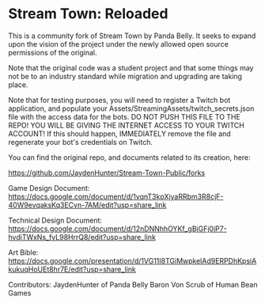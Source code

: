 # Stream Town: Reloaded
This is a community fork of Stream Town by Panda Belly. It seeks to expand upon the vision of the project under the newly allowed open source permissions of the original.

Note that the original code was a student project and that some things may not be to an industry standard while migration and upgrading are taking place.

Note that for testing purposes, you will need to register a Twitch bot application, and populate your Assets/StreamingAssets/twitch_secrets.json file with the access data for the bots.
DO NOT PUSH THIS FILE TO THE REPO! YOU WILL BE GIVING THE INTERNET ACCESS TO YOUR TWITCH ACCOUNT! If this should happen, IMMEDIATELY remove the file and regenerate your bot's credentials on Twitch.

You can find the original repo, and documents related to its creation, here:

https://github.com/JaydenHunter/Stream-Town-Public/forks

Game Design Document: https://docs.google.com/document/d/1vqnT3kpXjyaRRbm3R8cjF-40W9evqaksKq3ECvn-7AM/edit?usp=share_link

Technical Design Document: https://docs.google.com/document/d/12nDNNhhOYKf_gBjGFj0iP7-hvdjTWxNs_fvL98HrrQ8/edit?usp=share_link

Art Bible: https://docs.google.com/presentation/d/1VG11I8TGiMwpkelAd9ERPDhKpsiAkukuqHoUEt8hr7E/edit?usp=share_link

Contributors:
JaydenHunter of Panda Belly
Baron Von Scrub of Human Bean Games
